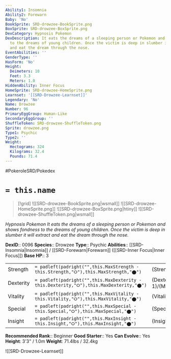 ```yaml
---
Ability1: Insomnia
Ability2: Forewarn
Baby: 'No'
BookSprite: SRD-drowzee-BookSprite.png
BoxSprite: SRD-drowzee-BoxSprite.png
DexCategory: Hypnosis Pokemon
DexDescription: It eats the dreams of a sleeping person or Pokemon and shows fondness
  to the dreams of young children. Once the victim is deep in slumber it will extract
  and eat the dream through the nose.
EventAbilities: ''
GenderType: ''
HasForm: 'No'
Height:
  Deimeters: 10
  Feet: 3.3
  Meters: 1.0
HiddenAbility: Inner Focus
HomeSprite: SRD-drowzee-HomeSprite.png
Learnset: '[[SRD-Drowzee-Learnset]]'
Legendary: 'No'
Name: Drowzee
Number: 96
PrimaryEggGroup: Human-Like
SecondaryEggGroup: ''
ShuffleToken: SRD-drowzee-ShuffleToken.png
Sprite: drowzee.png
Type1: Psychic
Type2: ''
Weight:
  Hectograms: 324
  Kilograms: 32.4
  Pounds: 71.4
---
```


#PokeroleSRD/Pokedex

# `= this.name`

> [!grid]
> ![[SRD-drowzee-BookSprite.png|wsmall]]
> ![[SRD-drowzee-HomeSprite.png]]
> ![[SRD-drowzee-BoxSprite.png|htiny]]
> ![[SRD-drowzee-ShuffleToken.png|wsmall]]


*Hypnosis Pokemon*
*It eats the dreams of a sleeping person or Pokemon and shows fondness to the dreams of young children. Once the victim is deep in slumber it will extract and eat the dream through the nose.*

**DexID**:: 0096
**Species**:: Drowzee
**Type**:: Psychic
**Abilities**:: [[SRD-Insomnia|Insomnia]] / [[SRD-Forewarn|Forewarn]] ([[SRD-Inner Focus|Inner Focus]])
**Base HP**:: 3

|           |                                                                                        |                                          |
| --------- | -------------------------------------------------------------------------------------- | ---------------------------------------- |
| Strength  | `= padleft(padright("",this.MaxStrength - this.Strength,"⭘"),this.MaxStrength,"⬤")`    | (Strength::2)/(MaxStrength::4)   |
| Dexterity | `= padleft(padright("",this.MaxDexterity - this.Dexterity,"⭘"),this.MaxDexterity,"⬤")` | (Dexterity:: 1)/(MaxDexterity::3) |
| Vitality  | `= padleft(padright("",this.MaxVitality - this.Vitality,"⭘"),this.MaxVitality,"⬤")`    | (Vitality::2)/(MaxVitality::4)   |
| Special   | `= padleft(padright("",this.MaxSpecial - this.Special,"⭘"),this.MaxSpecial,"⬤")`       | (Special::1)/(MaxSpecial::3)     |
| Insight   | `= padleft(padright("",this.MaxInsight - this.Insight,"⭘"),this.MaxInsight,"⬤")`       | (Insight::2)/(MaxInsight::5)     |


**Recommended Rank**:: Beginner
**Good Starter**:: Yes
**Can Evolve**:: Yes
**Height**: 3'3" / 1.0m
**Weight**: 71.4lbs / 32.4kg

![[SRD-Drowzee-Learnset]]